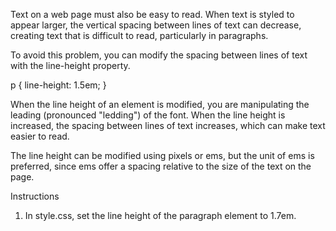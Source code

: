 Text on a web page must also be easy to read. When text is styled to appear larger, the vertical spacing between lines of text can decrease, creating text that is difficult to read, particularly in paragraphs.

To avoid this problem, you can modify the spacing between lines of text with the line-height property.

p {
  line-height: 1.5em;
}

When the line height of an element is modified, you are manipulating the leading (pronounced "ledding") of the font. When the line height is increased, the spacing between lines of text increases, which can make text easier to read.

The line height can be modified using pixels or ems, but the unit of ems is preferred, since ems offer a spacing relative to the size of the text on the page.

Instructions

1. In style.css, set the line height of the paragraph element to 1.7em.
